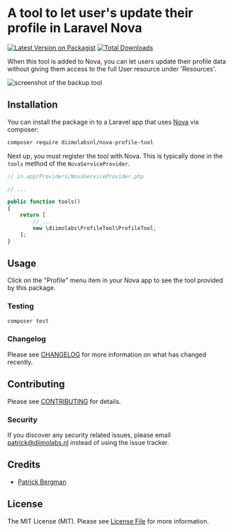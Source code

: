 # A tool to let user's update their profile in Laravel Nova

[![Latest Version on Packagist](https://img.shields.io/packagist/v/diimolabsnl/nova-profile-tool.svg?style=flat-square)](https://packagist.org/packages/diimolabsnl/nova-profile-tool)
[![Total Downloads](https://img.shields.io/packagist/dt/diimolabsnl/nova-profile-tool.svg?style=flat-square)](https://packagist.org/packages/diimolabsnl/nova-profile-tool)


When this tool is added to Nova, you can let users update their profile data without giving them access to the full
User resource under 'Resources'.

![screenshot of the backup tool](https://github.com/runlinenl/nova-profile-tool/raw/master/screenshot.png)

## Installation

You can install the package in to a Laravel app that uses [Nova](https://nova.laravel.com) via composer:

```bash
composer require diimolabsnl/nova-profile-tool
```

Next up, you must register the tool with Nova. This is typically done in the `tools` method of the `NovaServiceProvider`.

```php
// in app/Providers/NovaServiceProvider.php

// ...

public function tools()
{
    return [
        // ...
        new \diimolabs\ProfileTool\ProfileTool,
    ];
}
```

## Usage

Click on the "Profile" menu item in your Nova app to see the tool provided by this package.

### Testing

``` bash
composer test
```

### Changelog

Please see [CHANGELOG](CHANGELOG.md) for more information on what has changed recently.

## Contributing

Please see [CONTRIBUTING](CONTRIBUTING.md) for details.

### Security

If you discover any security related issues, please email patrick@diimolabs.nl instead of using the issue tracker.

## Credits

- [Patrick Bergman](https://github.com/patrickbergman)

## License

The MIT License (MIT). Please see [License File](LICENSE.md) for more information.
